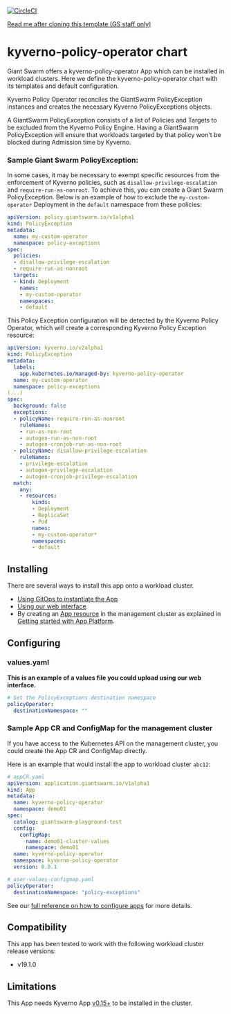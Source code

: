 [![CircleCI](https://dl.circleci.com/status-badge/img/gh/giantswarm/kyverno-policy-operator/tree/main.svg?style=svg)](https://dl.circleci.com/status-badge/redirect/gh/giantswarm/kyverno-policy-operator/tree/main)

[Read me after cloning this template (GS staff only)](https://handbook.giantswarm.io/docs/dev-and-releng/app-developer-processes/adding_app_to_appcatalog/)

# kyverno-policy-operator chart

Giant Swarm offers a kyverno-policy-operator App which can be installed in workload clusters.
Here we define the kyverno-policy-operator chart with its templates and default configuration.

Kyverno Policy Operator reconciles the GiantSwarm PolicyException instances and creates the necessary Kyverno PolicyExceptions objects.

A GiantSwarm PolicyException consists of a list of Policies and Targets to be excluded from the Kyverno Policy Engine. Having a GiantSwarm PolicyException will ensure that workloads targeted by that policy won't be blocked during Admission time by Kyverno.

### Sample Giant Swarm PolicyException:

In some cases, it may be necessary to exempt specific resources from the enforcement of Kyverno policies, such as `disallow-privilege-escalation` and `require-run-as-nonroot`. To achieve this, you can create a Giant Swarm PolicyException. Below is an example of how to exclude the `my-custom-operator` Deployment in the `default` namespace from these policies:

```yaml
apiVersion: policy.giantswarm.io/v1alpha1
kind: PolicyException
metadata:
  name: my-custom-operator
  namespace: policy-exceptions
spec:
  policies:
  - disallow-privilege-escalation
  - require-run-as-nonroot
  targets:
  - kind: Deployment
    names:
    - my-custom-operator
    namespaces:
    - default
```

This Policy Exception configuration will be detected by the Kyverno Policy Operator, which will create a corresponding Kyverno Policy Exception resource:

```yaml
apiVersion: kyverno.io/v2alpha1
kind: PolicyException
metadata:
  labels:
    app.kubernetes.io/managed-by: kyverno-policy-operator
  name: my-custom-operator
  namespace: policy-exceptions
(...)
spec:
  background: false
  exceptions:
  - policyName: require-run-as-nonroot
    ruleNames:
    - run-as-non-root
    - autogen-run-as-non-root
    - autogen-cronjob-run-as-non-root
  - policyName: disallow-privilege-escalation
    ruleNames:
    - privilege-escalation
    - autogen-privilege-escalation
    - autogen-cronjob-privilege-escalation
  match:
    any:
    - resources:
        kinds:
        - Deployment
        - ReplicaSet
        - Pod
        names:
        - my-custom-operator*
        namespaces:
        - default
```

## Installing

There are several ways to install this app onto a workload cluster.

- [Using GitOps to instantiate the App](https://docs.giantswarm.io/advanced/gitops/apps/)
- [Using our web interface](https://docs.giantswarm.io/platform-overview/web-interface/app-platform/#installing-an-app).
- By creating an [App resource](https://docs.giantswarm.io/use-the-api/management-api/crd/apps.application.giantswarm.io/) in the management cluster as explained in [Getting started with App Platform](https://docs.giantswarm.io/getting-started/app-platform/).

## Configuring

### values.yaml

**This is an example of a values file you could upload using our web interface.**

```yaml
# Set the PolicyExceptions destination namespace
policyOperator:
  destinationNamespace: ""
```

### Sample App CR and ConfigMap for the management cluster

If you have access to the Kubernetes API on the management cluster, you could create
the App CR and ConfigMap directly.

Here is an example that would install the app to
workload cluster `abc12`:

```yaml
# appCR.yaml
apiVersion: application.giantswarm.io/v1alpha1
kind: App
metadata:
  name: kyverno-policy-operator
  namespace: demo01
spec:
  catalog: giantswarm-playground-test
  config:
    configMap:
      name: demo01-cluster-values
      namespace: demo01
  name: kyverno-policy-operator
  namespace: kyverno-policy-operator
  version: 0.0.1
```

```yaml
# user-values-configmap.yaml
policyOperator:
  destinationNamespace: "policy-exceptions"
```

See our [full reference on how to configure apps](https://docs.giantswarm.io/getting-started/app-platform/app-configuration/) for more details.

## Compatibility

This app has been tested to work with the following workload cluster release versions:

- v19.1.0

## Limitations

This App needs Kyverno App [v0.15+](https://github.com/giantswarm/kyverno-app) to be installed in the cluster. 
